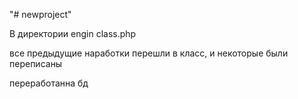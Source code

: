 "# newproject" 

В директории engin class.php

все предыдущие наработки перешли в класс, и некоторые были переписаны

переработанна бд
